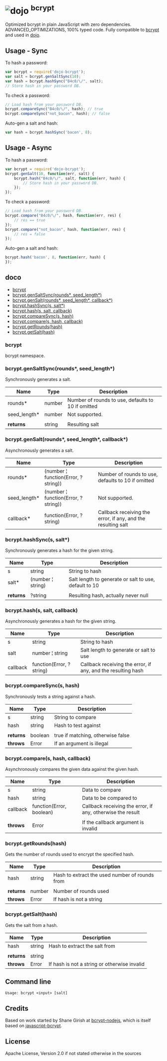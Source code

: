 <img src="https://raw.github.com/dcodeIO/dojo/master/dojo-small.png" alt="dojo" /> <sup>bcrypt</sup>
===========
Optimized bcrypt in plain JavaScript with zero dependencies. ADVANCED_OPTIMIZATIONS, 100% typed code. Fully compatible
to [bcrypt](https://npmjs.org/package/bcrypt) and used in [dojo](https://github.com/dcodeIO/dojo).

Usage - Sync
------------
To hash a password: 

```javascript
var bcrypt = require('dojo-bcrypt');
var salt = bcrypt.genSaltSync(10);
var hash = bcrypt.hashSync("B4c0/\/", salt);
// Store hash in your password DB.
```

To check a password: 

```javascript
// Load hash from your password DB.
bcrypt.compareSync("B4c0/\/", hash); // true
bcrypt.compareSync("not_bacon", hash); // false
```

Auto-gen a salt and hash:

```javascript
var hash = bcrypt.hashSync('bacon', 8);
```

Usage - Async
-------------
To hash a password: 

```javascript
var bcrypt = require('dojo-bcrypt');
bcrypt.genSalt(10, function(err, salt) {
    bcrypt.hash("B4c0/\/", salt, function(err, hash) {
        // Store hash in your password DB.
    });
});
```

To check a password: 

```javascript
// Load hash from your password DB.
bcrypt.compare("B4c0/\/", hash, function(err, res) {
    // res == true
});
bcrypt.compare("not_bacon", hash, function(err, res) {
    // res = false
});
```

Auto-gen a salt and hash:

```javascript
bcrypt.hash('bacon', 8, function(err, hash) {
});
```

## doco

  - [bcrypt](#bcrypt)
  - [bcrypt.genSaltSync(rounds\*, seed_length\*)](#bcryptgensaltsyncrounds-seed_length)
  - [bcrypt.genSalt(rounds\*, seed_length\*, callback\*)](#bcryptgensaltrounds-seed_length-callback)
  - [bcrypt.hashSync(s, salt\*)](#bcrypthashsyncs-salt)
  - [bcrypt.hash(s, salt, callback)](#bcrypthashs-salt-callback)
  - [bcrypt.compareSync(s, hash)](#bcryptcomparesyncs-hash)
  - [bcrypt.compare(s, hash, callback)](#bcryptcompares-hash-callback)
  - [bcrypt.getRounds(hash)](#bcryptgetroundshash)
  - [bcrypt.getSalt(hash)](#bcryptgetsalthash)

### bcrypt
bcrypt namespace.


### bcrypt.genSaltSync(rounds\*, seed_length\*)
Synchronously generates a salt.

| Name | Type | Description |
| ---- | ---- | ----------- |
| rounds\* | number | Number of rounds to use, defaults to 10 if omitted |
| seed_length\* | number | Not supported. |
|   |||
| **returns** | string | Resulting salt

### bcrypt.genSalt(rounds\*, seed_length\*, callback\*)
Asynchronously generates a salt.

| Name | Type | Description |
| ---- | ---- | ----------- |
| rounds\* | (number &#166; function(Error, ?string)) | Number of rounds to use, defaults to 10 if omitted |
| seed_length\* | (number &#166; function(Error, ?string)) | Not supported. |
| callback\* | function(Error, ?string) | Callback receiving the error, if any, and the resulting salt |

### bcrypt.hashSync(s, salt\*)
Synchronously generates a hash for the given string.

| Name | Type | Description |
| ---- | ---- | ----------- |
| s | string | String to hash |
| salt\* | (number &#166; string) | Salt length to generate or salt to use, default to 10 |
|   |||
| **returns** | ?string | Resulting hash, actually never null

### bcrypt.hash(s, salt, callback)
Asynchronously generates a hash for the given string.

| Name | Type | Description |
| ---- | ---- | ----------- |
| s | string | String to hash |
| salt | number &#166; string | Salt length to generate or salt to use |
| callback | function(Error, ?string) | Callback receiving the error, if any, and the resulting hash |

### bcrypt.compareSync(s, hash)
Synchronously tests a string against a hash.

| Name | Type | Description |
| ---- | ---- | ----------- |
| s | string | String to compare |
| hash | string | Hash to test against |
|   |||
| **returns** | boolean | true if matching, otherwise false
| **throws** | Error | If an argument is illegal

### bcrypt.compare(s, hash, callback)
Asynchronously compares the given data against the given hash.

| Name | Type | Description |
| ---- | ---- | ----------- |
| s | string | Data to compare |
| hash | string | Data to be compared to |
| callback | function(Error, boolean) | Callback receiving the error, if any, otherwise the result |
|   |||
| **throws** | Error | If the callback argument is invalid

### bcrypt.getRounds(hash)
Gets the number of rounds used to encrypt the specified hash.

| Name | Type | Description |
| ---- | ---- | ----------- |
| hash | string | Hash to extract the used number of rounds from |
|   |||
| **returns** | number | Number of rounds used
| **throws** | Error | If hash is not a string

### bcrypt.getSalt(hash)
Gets the salt from a hash.

| Name | Type | Description |
| ---- | ---- | ----------- |
| hash | string | Hash to extract the salt from |
|   |||
| **returns** | string | 
| **throws** | Error | If hash is not a string or otherwise invalid

Command line
------------
`Usage: bcrypt <input> [salt]`

Credits
-------
Based on work started by Shane Girish at [bcrypt-nodejs](https://github.com/shaneGirish/bcrypt-nodejs), which is itself
based on [javascript-bcrypt](http://code.google.com/p/javascript-bcrypt/).

License
-------
Apache License, Version 2.0 if not stated otherwise in the sources
